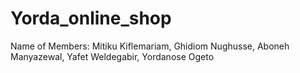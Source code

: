 # Yorda_online_shop

Name of Members:
  Mitiku Kiflemariam, 
  Ghidiom Nughusse, 
  Aboneh Manyazewal, 
  Yafet Weldegabir, 
  Yordanose Ogeto 
  

